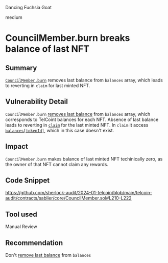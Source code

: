 Dancing Fuchsia Goat

medium

# CouncilMember.burn breaks balance of last NFT

## Summary

[`CouncilMember.burn`](https://github.com/sherlock-audit/2024-01-telcoin/blob/main/telcoin-audit/contracts/sablier/core/CouncilMember.sol#L210) removes last balance from `balances` array, which leads to reverting in `claim` for last minted NFT.

## Vulnerability Detail
`CouncilMember.burn` [removes last balance](https://github.com/sherlock-audit/2024-01-telcoin/blob/main/telcoin-audit/contracts/sablier/core/CouncilMember.sol#L220) from `balances` array, which corresponds to TelCoint balances for each NFT. Absence of last balance leads to reverting in [`claim`](https://github.com/sherlock-audit/2024-01-telcoin/blob/main/telcoin-audit/contracts/sablier/core/CouncilMember.sol#L92) for the last minted NFT. In `claim` it access [`balances[tokenId]`](https://github.com/sherlock-audit/2024-01-telcoin/blob/main/telcoin-audit/contracts/sablier/core/CouncilMember.sol#L103), which in this case doesn't exist. 

## Impact
`CouncilMember.burn` makes balance of last minted NFT techinically zero, as the owner of that NFT cannot claim any rewards. 

## Code Snippet

https://github.com/sherlock-audit/2024-01-telcoin/blob/main/telcoin-audit/contracts/sablier/core/CouncilMember.sol#L210-L222

## Tool used

Manual Review

## Recommendation

Don't [remove last balance](https://github.com/sherlock-audit/2024-01-telcoin/blob/main/telcoin-audit/contracts/sablier/core/CouncilMember.sol#L220) from `balances`

